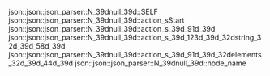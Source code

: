 json::json::json_parser::N_39dnull_39d::SELF
json::json::json_parser::N_39dnull_39d::action_sStart
json::json::json_parser::N_39dnull_39d::action_s_39d_91d_39d
json::json::json_parser::N_39dnull_39d::action_s_39d_123d_39d_32dstring_32d_39d_58d_39d
json::json::json_parser::N_39dnull_39d::action_s_39d_91d_39d_32delements_32d_39d_44d_39d
json::json::json_parser::N_39dnull_39d::node_name